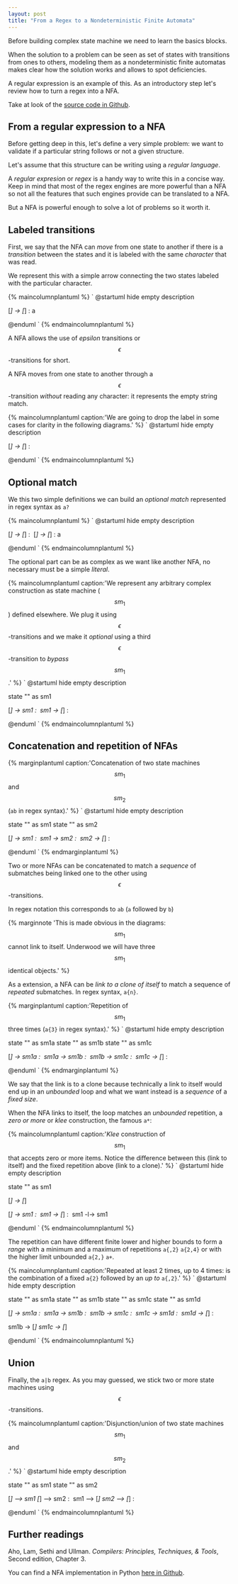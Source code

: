 ```yaml
---
layout: post
title: "From a Regex to a Nondeterministic Finite Automata"
---
```


Before building complex state machine we need to learn the basics blocks.

When the solution to a problem can be seen as set of states with
transitions from ones to others, modeling them as a nondeterministic
finite automatas makes clear how the solution works and allows to spot
deficiencies.

A regular expression is an example of this. As an introductory step
let's review how to turn a regex into a NFA.

Take at look of the [source code in Github](https://github.com/eldipa/nfa).
<!--more-->

## From a regular expression to a NFA

Before getting deep in this, let's define a very simple problem: we
want to validate if a particular string follows or not a given structure.

Let's assume that this structure can be writing using a
*regular language*.

A *regular expresion* or *regex* is a handy way to write this in a concise
way. Keep in mind that most of the regex engines are more powerful than
a NFA so not all the features that such engines provide can be translated
to a NFA.

But a NFA is powerful enough to solve a lot of problems so it worth it.

## Labeled transitions

First, we say that the NFA can *move* from one state to another
if there is a *transition* between the states and it is labeled
with the same *character* that was read.

We represent this with a simple arrow connecting the two states
labeled with the particular character.

{% maincolumnplantuml %}
`
@startuml
hide empty description

[*] -> [*] : a

@enduml
`
{% endmaincolumnplantuml %}

A NFA allows the use of *epsilon* transitions or $$\epsilon$$-transitions
for short.

A NFA moves from one state to another through a $$\epsilon$$-transition
*without* reading any character: it represents the empty string match.

{% maincolumnplantuml caption:'We are going to drop the label in some cases for clarity in the following diagrams.' %}
`
@startuml
hide empty description

[*] -> [*] : <math>\epsilon</math>

@enduml
`
{% endmaincolumnplantuml %}

## Optional match

We this two simple definitions we can build an *optional match* represented
in regex syntax as ``a?``

{% maincolumnplantuml %}
`
@startuml
hide empty description

[*] -> [*] : <math>\epsilon</math>
[*] -> [*] : a

@enduml
`
{% endmaincolumnplantuml %}

The optional part can be as complex as we want like another NFA, no necessary must
be a simple *literal*.

{% maincolumnplantuml caption:'We represent any arbitrary complex construction as state machine ($$sm_1$$) defined elsewhere. We plug it using $$\epsilon$$-transitions and we make it *optional* using a third $$\epsilon$$-transition to *bypass* $$sm_1$$.' %}
`
@startuml
hide empty description

state "<math>sm_1</math>" as sm1

[*] -> sm1 : <math>\epsilon</math>
sm1 -> [*] : <math>\epsilon</math>

@enduml
`
{% endmaincolumnplantuml %}

## Concatenation and repetition of NFAs

{% marginplantuml caption:'Concatenation of two state machines $$sm_1$$ and $$sm_2$$ (``ab`` in regex syntax).' %}
`
@startuml
hide empty description

state "<math>sm_1</math>" as sm1
state "<math>sm_2</math>" as sm2

[*] -> sm1 : <math>\epsilon</math>
sm1 -> sm2 : <math>\epsilon</math>
sm2 -> [*] : <math>\epsilon</math>

@enduml
`
{% endmarginplantuml %}



Two or more NFAs can be concatenated to match a *sequence* of submatches
being linked one to the other using $$\epsilon$$-transitions.

In regex notation this corresponds to ``ab`` (``a`` followed by ``b``)

{% marginnote 'This
is made obvious in the diagrams:
$$sm_1$$ cannot link to itself. Underwood we will have three $$sm_1$$ identical objects.' %}

As a extension, a NFA can be *link to a clone of itself*
to match a sequence of *repeated* submatches. In regex syntax, ``a{n}``.

{% marginplantuml caption:'Repetition of $$sm_1$$ three times  (``a{3}`` in regex syntax).' %}
`
@startuml
hide empty description

state "<math>sm_1</math>" as sm1a
state "<math>sm_1</math>" as sm1b
state "<math>sm_1</math>" as sm1c

[*]  -> sm1a : <math>\epsilon</math>
sm1a -> sm1b : <math>\epsilon</math>
sm1b -> sm1c : <math>\epsilon</math>
sm1c -> [*]  : <math>\epsilon</math>

@enduml
`
{% endmarginplantuml %}

We say that the link is to a clone because technically a link to itself would
end up in an *unbounded* loop and what we want instead is a *sequence* of
a *fixed size*.

When the NFA links to itself, the loop matches an *unbounded* repetition,
a *zero or more* or *klee* construction, the famous ``a*``:

{% maincolumnplantuml caption:'*Klee* construction of $$sm_1$$ that accepts zero or more items. Notice the difference between this (link to itself) and the fixed repetition above (link to a clone).' %}
`
@startuml
hide empty description

state "<math>sm_1</math>" as sm1

[*] -> [*]

[*] -> sm1 : <math>\epsilon</math>
sm1 -> [*] : <math>\epsilon</math>
sm1 -l-> sm1

@enduml
`
{% endmaincolumnplantuml %}


The repetition can have different finite lower and higher bounds to form
a *range* with a minimum and a maximum of repetitions ``a{,2}`` ``a{2,4}``
or with the higher limit unbounded ``a{2,}`` ``a+``.


{% maincolumnplantuml caption:'Repeated at least 2 times, up to 4 times: is the combination of a fixed ``a{2}`` followed by an *up to* ``a{,2}``.' %}
`
@startuml
hide empty description

state "<math>sm_1</math>" as sm1a
state "<math>sm_1</math>" as sm1b
state "<math>sm_1</math>" as sm1c
state "<math>sm_1</math>" as sm1d

[*]  -> sm1a : <math>\epsilon</math>
sm1a -> sm1b : <math>\epsilon</math>
sm1b -> sm1c : <math>\epsilon</math>
sm1c -> sm1d : <math>\epsilon</math>
sm1d -> [*]  : <math>\epsilon</math>

sm1b -> [*]
sm1c -> [*]

@enduml
`
{% endmaincolumnplantuml %}


## Union

Finally, the ``a|b`` regex. As you may guessed, we stick two or
more state machines using $$\epsilon$$-transitions.

{% maincolumnplantuml caption:'Disjunction/union of two state machines $$sm_1$$ and $$sm_2$$.' %}
`
@startuml
hide empty description

state "<math>sm_1</math>" as sm1
state "<math>sm_2</math>" as sm2

[*] --> sm1
[*] --> sm2 : <math>\epsilon</math>
sm1 --> [*]
sm2 --> [*] : <math>\epsilon</math>

@enduml
`
{% endmaincolumnplantuml %}

## Further readings

Aho, Lam, Sethi and Ullman. *Compilers: Principles, Techniques, & Tools*, Second edition, Chapter 3.

You can find a NFA implementation in Python [here in Github](https://github.com/eldipa/nfa).
